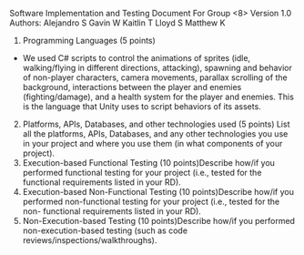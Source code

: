 Software Implementation and Testing 
Document 
For
Group <8>
Version 1.0
Authors: 
Alejandro S
Gavin W
Kaitlin T
Lloyd S
Matthew K
1. Programming Languages (5 points)
- We used C# scripts to control the animations of sprites (idle, walking/flying in different directions, attacking), spawning and behavior of non-player characters, camera movements, parallax scrolling of the background, interactions between the player and enemies (fighting/damage), and a health system for the player and enemies. This is the language that Unity uses to script behaviors of its assets.

2. Platforms, APIs, Databases, and other technologies used (5 points) List all the platforms, APIs, Databases, and any other technologies you use in your project and 
where you use them (in what components of your project).
3. Execution-based Functional Testing (10 points)Describe how/if you performed functional testing for your project (i.e., tested for the functional 
requirements listed in your RD). 
4. Execution-based Non-Functional Testing (10 points)Describe how/if you performed non-functional testing for your project (i.e., tested for the non-
functional requirements listed in your RD). 
5. Non-Execution-based Testing (10 points)Describe how/if you performed non-execution-based testing (such as code 
reviews/inspections/walkthroughs).
